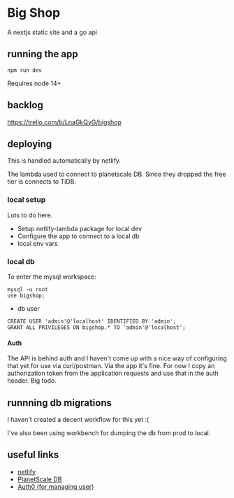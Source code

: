 # Big Shop

A nextjs static site and a go api

## running the app
```
npm run dev
```
Requires node 14+

## backlog
https://trello.com/b/LnaGkQyG/bigshop

## deploying
This is handled automatically by netlify.

The lambda used to connect to planetscale DB. Since they dropped the free tier is connects to TiDB.

### local setup

Lots to do here.
- Setup netlify-lambda package for local dev
- Configure the app to connect to a local db
- local env vars


### local db
To enter the mysql workspace:
```
mysql -u root
use bigshop;
```

- db user
```
CREATE USER 'admin'@'localhost' IDENTIFIED BY 'admin';
GRANT ALL PRIVILEGES ON bigshop.* TO 'admin'@'localhost';
```

#### Auth
The API is behind auth and I haven't come up with a nice way of configuring that yet for use via curl/postman. Via the app it's fine. For now I copy an authorization token from the application requests and use that in the auth header. Big todo.

## runnning db migrations
I haven't created a decent workflow for this yet :(

I've also been using workbench for dumping the db from prod to local.

## useful links
- [netlify](https://app.netlify.com/sites/big-shop/overview)
- [PlanetScale DB](https://app.planetscale.com/ianfeather/bigshop)
- [Auth0 (for managing user)](https://manage.auth0.com/dashboard/eu/dev-x-n37k6b/applications/HxkTOH3ZYxjbsgrVI4ii1CV2TQx7hk9G/settings)

